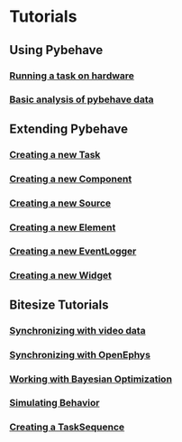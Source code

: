 # Tutorials

## Using Pybehave

### [Running a task on hardware](tutorials/task_on_hardware.md)

### [Basic analysis of pybehave data]()

## Extending Pybehave

### [Creating a new Task](tutorials/creating_task.md)

### [Creating a new Component](tutorials/creating_component.md)

### [Creating a new Source](tutorials/creating_source.md)

### [Creating a new Element]()

### [Creating a new EventLogger]()

### [Creating a new Widget]()

## Bitesize Tutorials

### [Synchronizing with video data]()

### [Synchronizing with OpenEphys]()

### [Working with Bayesian Optimization]()

### [Simulating Behavior]()

### [Creating a TaskSequence](tutorials/creating_task_sequence.md)